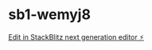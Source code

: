 # sb1-wemyj8

[Edit in StackBlitz next generation editor ⚡️](https://stackblitz.com/~/github.com/huang-hub/sb1-wemyj8)